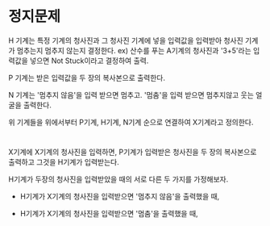 # 정지문제

H 기계는 특정 기계의 청사진과 그 청사진 기계에 넣을 입력값을 입력받아 청사진 기계가 멈추는지 멈추지 않는지 결정한다.
  ex) 산수를 푸는 A기계의 청사진과 '3+5'라는 입력값을 넣으면 Not Stuck이라고 결정하여 출력.

P 기계는 받은 입력값을 두 장의 복사본으로 출력한다.

N 기계는 '멈추지 않음'을 입력 받으면 멈추고. '멈춤'을 입력 받으면 멈추지않고 웃는 얼굴을 출력한다.

위 기계들을 위에서부터 P기계, H기계, N기계 순으로 연결하여 X기계라고 정의한다.
#

X기계에 X기계의 청사진을 입력하면, P기계가 입력받은 청사진을 두 장의 복사본으로 출력하고 그것을 H기계가 입력받는다.

H기계가 두장의 청사진을 입력받았을 때의 서로 다른 두 가지를 가정해보자.

- H기계가 X기계의 청사진을 입력받으면 '멈추지 않음'을 출력했을 때,
  

- H기계가 X기계의 청사진을 입력받으면 '멈춤'을 출력했을 때,
